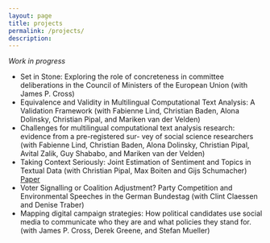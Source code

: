 ```yaml
---
layout: page
title: projects
permalink: /projects/
description:
---
```




*Work in progress*

- Set in Stone: Exploring the role of concreteness in committee deliberations in the Council of Ministers of the European Union (with James P. Cross)
- Equivalence and Validity in Multilingual Computational Text Analysis: A Validation Framework (with Fabienne Lind, Christian Baden, Alona Dolinsky, Christian Pipal, and Mariken van der Velden) 
- Challenges for multilingual computational text analysis research: evidence from a pre-registered sur- vey of social science researchers (with Fabienne Lind, Christian Baden, Alona Dolinsky, Christian Pipal, Avital Zalik, Guy Shababo, and Mariken van der Velden)
- Taking Context Seriously: Joint Estimation of Sentiment and Topics in Textual Data (with Christian Pipal, Max Boiten and Gijs Schumacher) [Paper](https://osf.io/e56tu/)
- Voter Signalling or Coalition Adjustment? Party Competition and Environmental Speeches in the German Bundestag (with Clint Claessen and Denise Traber)
- Mapping digital campaign strategies: How political candidates use social media to communicate who they are and what policies they stand for.(with James P. Cross, Derek Greene, and Stefan Mueller)
